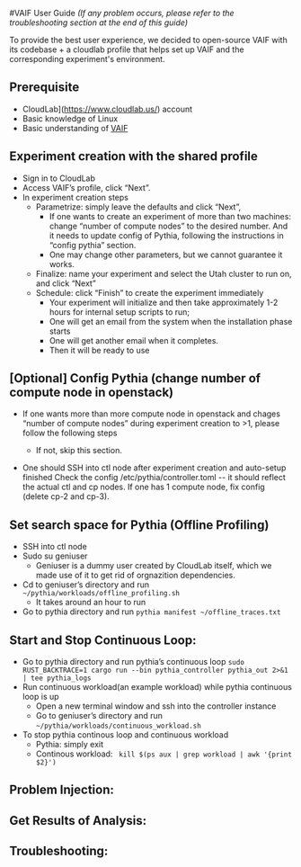 #VAIF User Guide
*(If any problem occurs, please refer to the troubleshooting section at the end of this guide)*

To provide the best user experience, we decided to open-source VAIF with its codebase + a cloudlab profile that helps set up VAIF and the corresponding experiment's environment.

## Prerequisite
- CloudLab](https://www.cloudlab.us/) account
- Basic knowledge of Linux
- Basic understanding of [VAIF](https://dl.acm.org/doi/abs/10.1145/3472883.3487000 )


## Experiment creation with the shared profile

- Sign in to CloudLab
- Access VAIF’s profile, click “Next”.
- In experiment creation steps
  - Parametrize: simply leave the defaults and click “Next”, 
    - If one wants to create an experiment of more than two machines: change “number of compute nodes” to the desired number. And it needs to update config of Pythia, following the instructions in “config pythia” section. 
    - One may change other parameters, but we cannot guarantee it works.
  - Finalize: name your experiment and select the Utah cluster to run on, and click “Next”
  - Schedule: click “Finish” to create the experiment immediately
     - Your experiment will initialize and then take approximately 1-2 hours for internal setup scripts to run; 
     - One will get an email from the system when the installation phase starts
     - One will get another email when it completes.
     - Then it will be ready to use

## [Optional] Config Pythia (change number of compute node in openstack)

- If one wants more than more compute node in openstack and chages “number of compute nodes” during experiment creation to >1, please follow the following steps
  - If not, skip this section.


- One should SSH into ctl node after experiment creation and auto-setup finished
Check the config /etc/pythia/controller.toml -- it should reflect the actual ctl and cp nodes. If one has 1 compute node, fix config (delete cp-2 and cp-3).

## Set search space for Pythia (Offline Profiling)

- SSH into ctl node
- Sudo su geniuser
  - Geniuser is a dummy user created by CloudLab itself, which we made use of it to get rid of orgnazition dependencies.
- Cd to geniuser’s directory and run `~/pythia/workloads/offline_profiling.sh`
  - It takes around an hour to run
- Go to pythia directory and run `pythia manifest ~/offline_traces.txt`

## Start and Stop Continuous Loop:
- Go to pythia directory and run pythia’s continuous loop
`sudo RUST_BACKTRACE=1 cargo run --bin pythia_controller pythia_out 2>&1 | tee pythia_logs`
- Run continuous workload(an example workload) while pythia continuous loop is up
  - Open a new terminal window and ssh into the controller instance
  - Go to geniuser’s directory and run `~/pythia/workloads/continuous_workload.sh`
- To stop pythia continous loop and continuous workload
  - Pythia: simply exit
  - Continous workload: ` kill $(ps aux | grep workload | awk '{print $2}')`

## Problem Injection:


## Get Results of Analysis:



## Troubleshooting:


